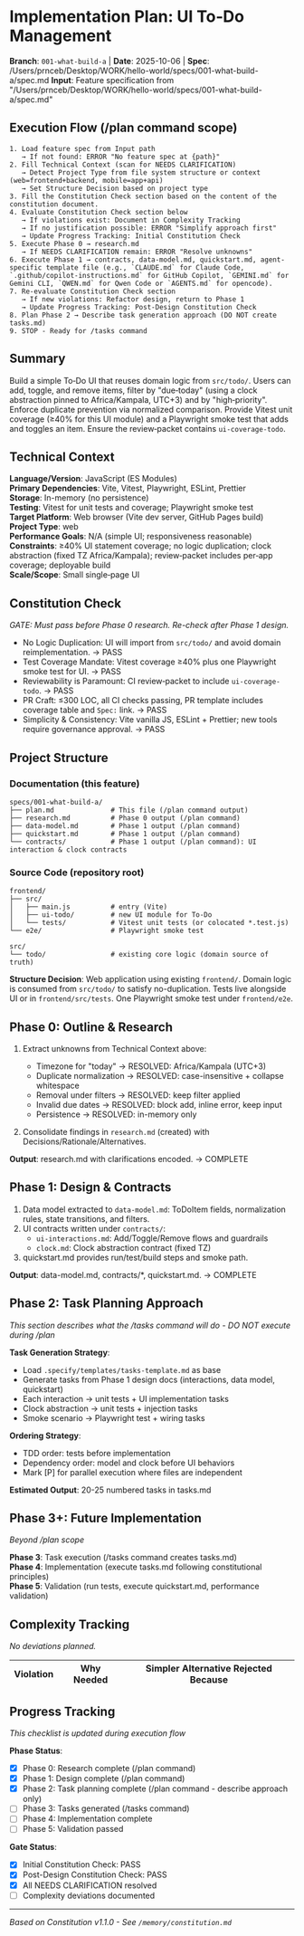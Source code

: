 
# Implementation Plan: UI To‑Do Management

**Branch**: `001-what-build-a` | **Date**: 2025-10-06 | **Spec**: /Users/prnceb/Desktop/WORK/hello-world/specs/001-what-build-a/spec.md
**Input**: Feature specification from "/Users/prnceb/Desktop/WORK/hello-world/specs/001-what-build-a/spec.md"

## Execution Flow (/plan command scope)
```
1. Load feature spec from Input path
   → If not found: ERROR "No feature spec at {path}"
2. Fill Technical Context (scan for NEEDS CLARIFICATION)
   → Detect Project Type from file system structure or context (web=frontend+backend, mobile=app+api)
   → Set Structure Decision based on project type
3. Fill the Constitution Check section based on the content of the constitution document.
4. Evaluate Constitution Check section below
   → If violations exist: Document in Complexity Tracking
   → If no justification possible: ERROR "Simplify approach first"
   → Update Progress Tracking: Initial Constitution Check
5. Execute Phase 0 → research.md
   → If NEEDS CLARIFICATION remain: ERROR "Resolve unknowns"
6. Execute Phase 1 → contracts, data-model.md, quickstart.md, agent-specific template file (e.g., `CLAUDE.md` for Claude Code, `.github/copilot-instructions.md` for GitHub Copilot, `GEMINI.md` for Gemini CLI, `QWEN.md` for Qwen Code or `AGENTS.md` for opencode).
7. Re-evaluate Constitution Check section
   → If new violations: Refactor design, return to Phase 1
   → Update Progress Tracking: Post-Design Constitution Check
8. Plan Phase 2 → Describe task generation approach (DO NOT create tasks.md)
9. STOP - Ready for /tasks command
```

## Summary
Build a simple To‑Do UI that reuses domain logic from `src/todo/`. Users can add,
toggle, and remove items, filter by "due‑today" (using a clock abstraction pinned to
Africa/Kampala, UTC+3) and by "high‑priority". Enforce duplicate prevention via
normalized comparison. Provide Vitest unit coverage (≥40% for this UI module) and a
Playwright smoke test that adds and toggles an item. Ensure the review‑packet
contains `ui-coverage-todo`.

## Technical Context
**Language/Version**: JavaScript (ES Modules)  
**Primary Dependencies**: Vite, Vitest, Playwright, ESLint, Prettier  
**Storage**: In-memory (no persistence)  
**Testing**: Vitest for unit tests and coverage; Playwright smoke test  
**Target Platform**: Web browser (Vite dev server, GitHub Pages build)  
**Project Type**: web  
**Performance Goals**: N/A (simple UI; responsiveness reasonable)  
**Constraints**: ≥40% UI statement coverage; no logic duplication; clock abstraction
(fixed TZ Africa/Kampala); review‑packet includes per‑app coverage; deployable build  
**Scale/Scope**: Small single‑page UI

## Constitution Check
*GATE: Must pass before Phase 0 research. Re-check after Phase 1 design.*

- No Logic Duplication: UI will import from `src/todo/` and avoid domain reimplementation. → PASS
- Test Coverage Mandate: Vitest coverage ≥40% plus one Playwright smoke test for UI. → PASS
- Reviewability is Paramount: CI review‑packet to include `ui-coverage-todo`. → PASS
- PR Craft: ≤300 LOC, all CI checks passing, PR template includes coverage table and `Spec:` link. → PASS
- Simplicity & Consistency: Vite vanilla JS, ESLint + Prettier; new tools require governance approval. → PASS

## Project Structure

### Documentation (this feature)
```
specs/001-what-build-a/
├── plan.md              # This file (/plan command output)
├── research.md          # Phase 0 output (/plan command)
├── data-model.md        # Phase 1 output (/plan command)
├── quickstart.md        # Phase 1 output (/plan command)
└── contracts/           # Phase 1 output (/plan command): UI interaction & clock contracts
```

### Source Code (repository root)
```
frontend/
├── src/
│   ├── main.js          # entry (Vite)
│   ├── ui-todo/         # new UI module for To‑Do
│   └── tests/           # Vitest unit tests (or colocated *.test.js)
└── e2e/                 # Playwright smoke test

src/
└── todo/                # existing core logic (domain source of truth)
```

**Structure Decision**: Web application using existing `frontend/`. Domain logic is
consumed from `src/todo/` to satisfy no-duplication. Tests live alongside UI or in
`frontend/src/tests`. One Playwright smoke test under `frontend/e2e`.

## Phase 0: Outline & Research
1. Extract unknowns from Technical Context above:
   - Timezone for "today" → RESOLVED: Africa/Kampala (UTC+3)
   - Duplicate normalization → RESOLVED: case-insensitive + collapse whitespace
   - Removal under filters → RESOLVED: keep filter applied
   - Invalid due dates → RESOLVED: block add, inline error, keep input
   - Persistence → RESOLVED: in-memory only

2. Consolidate findings in `research.md` (created) with Decisions/Rationale/Alternatives.

**Output**: research.md with clarifications encoded. → COMPLETE

## Phase 1: Design & Contracts
1. Data model extracted to `data-model.md`: ToDoItem fields, normalization rules,
   state transitions, and filters.
2. UI contracts written under `contracts/`:
   - `ui-interactions.md`: Add/Toggle/Remove flows and guardrails
   - `clock.md`: Clock abstraction contract (fixed TZ)
3. quickstart.md provides run/test/build steps and smoke path.

**Output**: data-model.md, contracts/*, quickstart.md. → COMPLETE

## Phase 2: Task Planning Approach
*This section describes what the /tasks command will do - DO NOT execute during /plan*

**Task Generation Strategy**:
- Load `.specify/templates/tasks-template.md` as base
- Generate tasks from Phase 1 design docs (interactions, data model, quickstart)
- Each interaction → unit tests + UI implementation tasks
- Clock abstraction → unit tests + injection tasks
- Smoke scenario → Playwright test + wiring tasks

**Ordering Strategy**:
- TDD order: tests before implementation
- Dependency order: model and clock before UI behaviors
- Mark [P] for parallel execution where files are independent

**Estimated Output**: 20-25 numbered tasks in tasks.md

## Phase 3+: Future Implementation
*Beyond /plan scope*

**Phase 3**: Task execution (/tasks command creates tasks.md)  
**Phase 4**: Implementation (execute tasks.md following constitutional principles)  
**Phase 5**: Validation (run tests, execute quickstart.md, performance validation)

## Complexity Tracking
*No deviations planned.*

| Violation | Why Needed | Simpler Alternative Rejected Because |
|-----------|------------|-------------------------------------|

## Progress Tracking
*This checklist is updated during execution flow*

**Phase Status**:
- [x] Phase 0: Research complete (/plan command)
- [x] Phase 1: Design complete (/plan command)
- [x] Phase 2: Task planning complete (/plan command - describe approach only)
- [ ] Phase 3: Tasks generated (/tasks command)
- [ ] Phase 4: Implementation complete
- [ ] Phase 5: Validation passed

**Gate Status**:
- [x] Initial Constitution Check: PASS
- [x] Post-Design Constitution Check: PASS
- [x] All NEEDS CLARIFICATION resolved
- [ ] Complexity deviations documented

---
*Based on Constitution v1.1.0 - See `/memory/constitution.md`*
